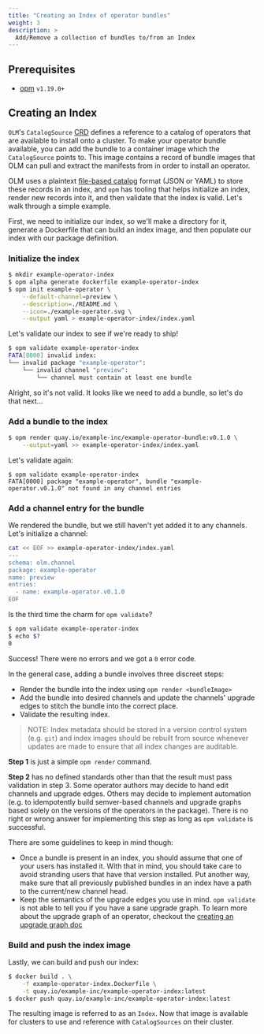 ```yaml
---
title: "Creating an Index of operator bundles"
weight: 3
description: >
  Add/Remove a collection of bundles to/from an Index
---
```


## Prerequisites

- [opm](https://github.com/operator-framework/operator-registry/releases) `v1.19.0+`

## Creating an Index

`OLM`'s `CatalogSource` [CRD][catalogsource-crd] defines a reference to a catalog of operators that are available to
install onto a cluster. To make your operator bundle available, you can add the bundle to a container image which the
`CatalogSource` points to. This image contains a record of bundle images that OLM can pull and extract the manifests
from in order to install an operator.

OLM uses a plaintext [file-based catalog][file-based-catalog-spec] format (JSON or YAML) to store these records in an index, and `opm` has tooling
that helps initialize an index, render new records into it, and then validate that the index is valid. Let's walk
through a simple example.

First, we need to initialize our index, so we'll make a directory for it, generate a Dockerfile that can build an index
image, and then populate our index with our package definition.


### Initialize the index
```sh
$ mkdir example-operator-index
$ opm alpha generate dockerfile example-operator-index
$ opm init example-operator \
    --default-channel=preview \
    --description=./README.md \
    --icon=./example-operator.svg \
    --output yaml > example-operator-index/index.yaml
```

Let's validate our index to see if we're ready to ship!
```sh
$ opm validate example-operator-index
FATA[0000] invalid index:
└── invalid package "example-operator":
    └── invalid channel "preview":
        └── channel must contain at least one bundle
```

Alright, so it's not valid. It looks like we need to add a bundle, so let's do
that next...

### Add a bundle to the index

```sh
$ opm render quay.io/example-inc/example-operator-bundle:v0.1.0 \
    --output=yaml >> example-operator-index/index.yaml
```

Let's validate again:
```
$ opm validate example-operator-index
FATA[0000] package "example-operator", bundle "example-operator.v0.1.0" not found in any channel entries
```

### Add a channel entry for the bundle

We rendered the bundle, but we still haven't yet added it to any channels.
Let's initialize a channel:
```sh
cat << EOF >> example-operator-index/index.yaml
---
schema: olm.channel
package: example-operator
name: preview
entries:
  - name: example-operator.v0.1.0
EOF
```

Is the third time the charm for `opm validate`?

```sh
$ opm validate example-operator-index
$ echo $?
0
```

Success! There were no errors and we got a `0` error code.

In the general case, adding a bundle involves three discreet steps:
- Render the bundle into the index using `opm render <bundleImage>`
- Add the bundle into desired channels and update the channels' upgrade edges
  to stitch the bundle into the correct place.
- Validate the resulting index.

> NOTE: Index metadata should be stored in a version control system (e.g. `git`) and index images should be rebuilt from source
whenever updates are made to ensure that all index changes are auditable.

**Step 1** is just a simple `opm render` command.

**Step 2** has no defined standards other than that the result must pass validation in step 3. Some operator authors may
decide to hand edit channels and upgrade edges. Others may decide to implement automation (e.g. to idempotently
build semver-based channels and upgrade graphs based solely on the versions of the operators in the package). There is
no right or wrong answer for implementing this step as long as `opm validate` is successful.

There are some guidelines to keep in mind though:
- Once a bundle is present in an index, you should assume that one of your users has installed it. With that in mind,
  you should take care to avoid stranding users that have that version installed. Put another way, make sure that
  all previously published bundles in an index have a path to the current/new channel head.
- Keep the semantics of the upgrade edges you use in mind. `opm validate` is not able to tell you if you have a sane
  upgrade graph. To learn more about the upgrade graph of an operator, checkout the
  [creating an upgrade graph doc][upgrade-graph-doc]

### Build and push the index image

Lastly, we can build and push our index:

```sh
$ docker build . \
    -f example-operator-index.Dockerfile \
    -t quay.io/example-inc/example-operator-index:latest
$ docker push quay.io/example-inc/example-operator-index:latest
```

The resulting image is referred to as an `Index`. Now that image is available for clusters to use and reference with
`CatalogSources` on their cluster.

[catalogsource-crd]: /docs/concepts/crds/catalogsource
[file-based-catalog-spec]: /docs/reference/file-based-catalogs
[upgrade-graph-doc]: /docs/concepts/olm-architecture/operator-catalog/creating-an-update-graph
